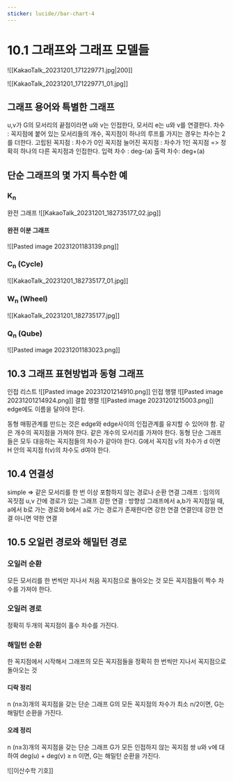 ```yaml
---
sticker: lucide//bar-chart-4
---
```

# 10.1 그래프와 그래프 모델들


![[KakaoTalk_20231201_171229771.jpg|200]]

![[KakaoTalk_20231201_171229771_01.jpg]]

## 그래프 용어와 특별한 그래프

u,v가 G의 모서리의 끝점이라면 u와 v는 인접한다, 모서리 e는 u와 v를 연결한다.
차수 : 꼭지점에 붙어 있는 모서리들의 개수, 꼭지점이 하나의 루프를 가지는 경우는 차수는 2를 더한다.
고립된 꼭지점 : 차수가 0인 꼭지점
늘어진 꼭지점 : 차수가 1인 꼭지점 => 정확히 하나의 다른 꼭지점과 인접한다.
입력 차수 : deg-(a)
출력 차수: deg+(a)

## 단순 그래프의 몇 가지 특수한 예
### K<sub>n</sub>
완전 그래프
![[KakaoTalk_20231201_182735177_02.jpg]]
#### 완전 이분 그래프
![[Pasted image 20231201183139.png]]
### C<sub>n</sub> (Cycle)
![[KakaoTalk_20231201_182735177_01.jpg]]
### W<sub>n</sub> (Wheel)

![[KakaoTalk_20231201_182735177.jpg]]
### Q<sub>n</sub> (Qube)

![[Pasted image 20231201183023.png]]

## 10.3 그래프 표현방법과 동형 그래프
인접 리스트
![[Pasted image 20231201214910.png]]
인접 행렬
![[Pasted image 20231201214924.png]]
결합 행렬
![[Pasted image 20231201215003.png]]
edge에도 이름을 달아야 한다.

동형
매핑관계를 만드는 것은 edge와 edge사이의 인접관계를 유지할 수 있어야 함.
같은 개수의 꼭지점을 가져야 한다.
같은 개수의 모서리를 가져야 한다.
동형 단순 그래프들은 모두 대응하는 꼭지점들의 차수가 같아야 한다.
G에서 꼭지점 v의 차수가 d 이면 H 안의 꼭지점 f(v)의 차수도 d여야 한다.

## 10.4 연결성
simple => 같은 모서리를 한 번 이상 포함하지 않는 경로나 순환
연결 그래프 : 임의의 꼭짓점 u,v 간에 경로가 있는 그래프
강한 연결 : 방향성 그래프에서 a,b가 꼭지점일 때, a에서 b로 가는 경로와 b에서 a로 가는 경로가 존재한다면 강한 연결
연결인데 강한 연결 아니면 약한 연결

## 10.5 오일런 경로와 해밀턴 경로
### 오일러 순환
모든 모서리를 한 번씩만 지나서 처음 꼭지점으로 돌아오는 것
모든 꼭지점들이 짝수 차수를 가져야 한다.

### 오일러 경로
정확히 두개의 꼭지점이 홀수 차수를 가진다.

### 해밀턴 순환
한 꼭지점에서 시작해서 그래프의 모든 꼭지점들을 정확히 한 번씩만 지나서 꼭지점으로 돌아오는 것
#### 디락 정리
n (n≥3)개의 꼭지점을 갖는 단순 그래프 G의 모든 꼭지점의 차수가 최소 n/2이면, G는 해밀턴 순환을 가진다.
#### 오레 정리
n (n≥3)개의 꼭지점을 갖는 단순 그래프 G가 모든 인접하지 않는 꼭지점 쌍 u와 v에 대하여 deg(u) + deg(v) ≥ n 이면, G는 해밀턴 순환을 가진다. 

![[이산수학 기호]]